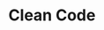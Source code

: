 ---
title: "Clean Code"
layout: category
permalink: /categories/clean-code/
author_profile: true
taxonomy: Clean Code
sidebar:
  nav: "categories"
---